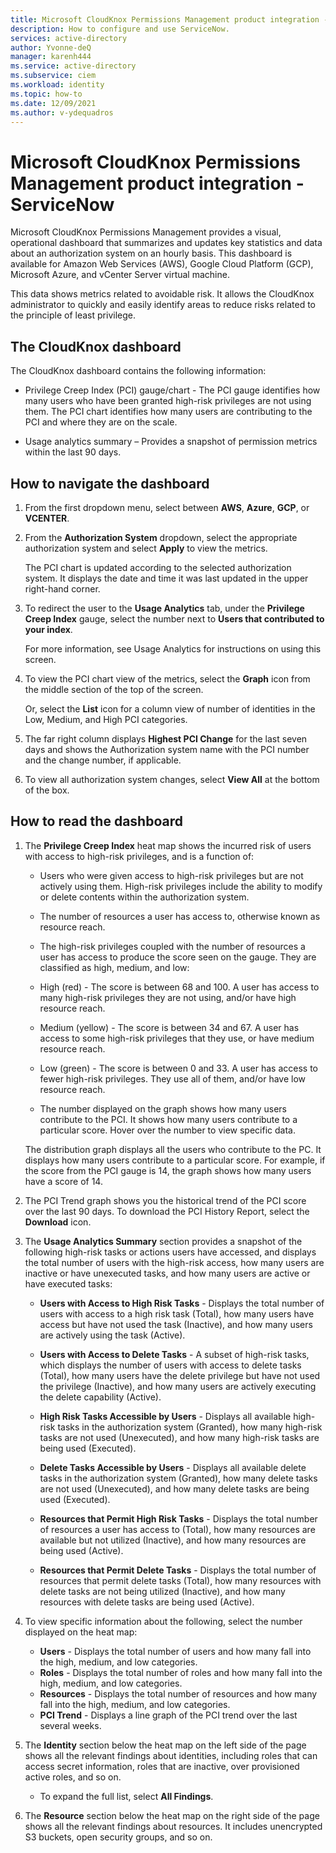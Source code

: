 ```yaml
---
title: Microsoft CloudKnox Permissions Management product integration - ServiceNow
description: How to configure and use ServiceNow.
services: active-directory
author: Yvonne-deQ
manager: karenh444
ms.service: active-directory
ms.subservice: ciem
ms.workload: identity
ms.topic: how-to
ms.date: 12/09/2021
ms.author: v-ydequadros
---
```


# Microsoft CloudKnox Permissions Management product integration - ServiceNow

Microsoft CloudKnox Permissions Management provides a visual, operational dashboard that summarizes and updates key statistics and data about an authorization system on an hourly basis. This dashboard is available for Amazon Web Services (AWS), Google Cloud Platform (GCP), Microsoft Azure, and vCenter Server virtual machine.

This data shows metrics related to avoidable risk. It allows the CloudKnox administrator to quickly and easily identify areas to reduce risks related to the principle of least privilege.

## The CloudKnox dashboard

The CloudKnox dashboard contains the following information:

- Privilege Creep Index (PCI) gauge/chart - The PCI gauge identifies how many users who have been granted high-risk privileges are not using them. The PCI chart identifies how many users are contributing to the PCI and where they are on the scale.

- Usage analytics summary – Provides a snapshot of permission metrics within the last 90 days.

## How to navigate the dashboard

1. From the first dropdown menu, select between **AWS**, **Azure**, **GCP**, or **VCENTER**. 
2. From the **Authorization System** dropdown, select the appropriate authorization system and select **Apply** to view the metrics. 

   The PCI chart is updated according to the selected authorization system. It displays the date and time it was last updated in the upper right-hand corner.
3. To redirect the user to the **Usage Analytics** tab, under the **Privilege Creep Index** gauge, select the number next to **Users that contributed to your index**. 

    For more information, see Usage Analytics for instructions on using this screen.
4. To view the PCI chart view of the metrics, select the **Graph** icon from the middle section of the top of the screen.

    Or, select the **List** icon for a column view of number of identities in the Low, Medium, and High PCI categories. 
5. The far right column displays **Highest PCI Change** for the last seven days and shows the Authorization system name with the PCI number and the change number, if applicable. 
6. To view all authorization system changes, select **View All** at the bottom of the box.

## How to read the dashboard

1. The **Privilege Creep Index** heat map shows the incurred risk of users with access to high-risk privileges, and is a function of:

	- Users who were given access to high-risk privileges but are not actively using them. High-risk privileges include the ability to modify or delete contents within the authorization system.

	- The number of resources a user has access to, otherwise known as resource reach.

	- The high-risk privileges coupled with the number of resources a user has access to produce the score seen on the gauge. They are classified as high, medium, and low:

	- High (red) - The score is between 68 and 100. A user has access to many high-risk privileges they are not using, and/or have high resource reach.

	- Medium (yellow) - The score is between 34 and 67. A user has access to some high-risk privileges that they use, or have medium resource reach.

	- Low (green) - The score is between 0 and 33. A user has access to fewer high-risk privileges. They use all of them, and/or have low resource reach.

	- The number displayed on the graph shows how many users contribute to the PCI. It shows how many users contribute to a particular score. Hover over the number to view specific data.

   The distribution graph displays all the users who contribute to the PC. It displays how many users contribute to a particular score. For example, if the score from the PCI gauge is 14, the graph shows how many users have a score of 14.

2. The PCI Trend graph shows you the historical trend of the PCI score over the last 90 days. To download the PCI History Report, select the **Download** icon.

3. The **Usage Analytics Summary** section provides a snapshot of the following high-risk tasks or actions users have accessed, and displays the total number of users with the high-risk access, how many users are inactive or have unexecuted tasks, and how many users are active or have executed tasks:

	- **Users with Access to High Risk Tasks** - Displays the total number of users with access to a high risk task (Total), how many users have access but have not used the task (Inactive), and how many users are actively using the task (Active).

	- **Users with Access to Delete Tasks** - A subset of high-risk tasks, which displays the number of users with access to delete tasks (Total), how many users have the delete privilege but have not used the privilege (Inactive), and how many users are actively executing the delete capability (Active).

	- **High Risk Tasks Accessible by Users** - Displays all available high-risk tasks in the authorization system (Granted), how many high-risk tasks are not used (Unexecuted), and how many high-risk tasks are being used (Executed).

	- **Delete Tasks Accessible by Users** - Displays all available delete tasks in the authorization system (Granted), how many delete tasks are not used (Unexecuted), and how many delete tasks are being used (Executed).

	- **Resources that Permit High Risk Tasks** - Displays the total number of resources a user has access to (Total), how many resources are available but not utilized (Inactive), and how many resources are being used (Active).

	- **Resources that Permit Delete Tasks** - Displays the total number of resources that permit delete tasks (Total), how many resources with delete tasks are not being utilized (Inactive), and how many resources with delete tasks are being used (Active).

4. To view specific information about the following, select the number displayed on the heat map:
	- **Users** - Displays the total number of users and how many fall into the high, medium, and low categories.
	- **Roles** - Displays the total number of roles and how many fall into the high, medium, and low categories.
	- **Resources** - Displays the total number of resources and how many fall into the high, medium, and low categories.
	- **PCI Trend** - Displays a line graph of the PCI trend over the last several weeks.

5. The **Identity** section below the heat map on the left side of the page shows all the relevant findings about identities, including roles that can access secret information, roles that are inactive, over provisioned active roles, and so on. 

   - To expand the full list, select **All Findings**.
6. The **Resource** section below the heat map on the right side of the page shows all the relevant findings about resources. It includes unencrypted S3 buckets, open security groups, and so on.

<!---## Next steps--->